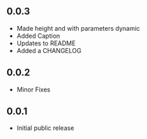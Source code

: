 ## 0.0.3

- Made height and with parameters dynamic
- Added Caption 
- Updates to README
- Added a CHANGELOG

## 0.0.2

- Minor Fixes

## 0.0.1

- Initial public release
